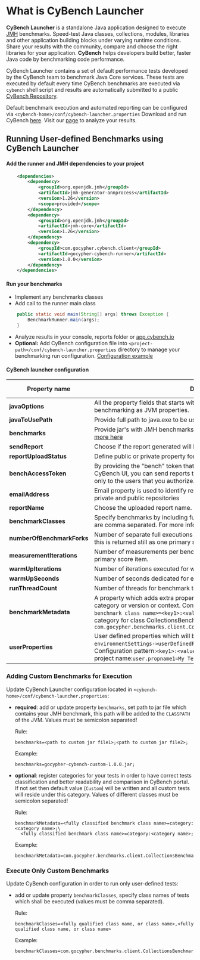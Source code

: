 # What is CyBench Launcher

**CyBench Launcher** is a standalone Java application designed to execute [JMH](https://openjdk.java.net/projects/code-tools/jmh/) benchmarks. 
Speed-test Java classes, collections, modules, libraries and other application building blocks under varying runtime conditions. 
Share your results with the community, compare and choose the right libraries for your application. 
**CyBench** helps developers build better, faster Java code by benchmarking code performance.

CyBench Launcher contains a set of default performance tests developed by the CyBench team to benchmark Java Core services. These tests are executed by default every time CyBench benchmarks are executed via `cybench` shell script and results are automatically submitted to a public [CyBench Repository](https://www.gocypher.com/cybench/).

Default benchmark execution and automated reporting can be configured via `<cybench-home>/conf/cybench-launcher.properties`
Download and run CyBench [here](https://github.com/K2NIO/cybench-java-benchmarks/releases).  Visit our [page](https://www.gocypher.com/cybench/) to analyze your results.


## Running User-defined Benchmarks using CyBench Launcher

#### Add the runner and JMH dependencies to your project

```xml
    <dependencies>
        <dependency>
            <groupId>org.openjdk.jmh</groupId>
            <artifactId>jmh-generator-annprocess</artifactId>
            <version>1.26</version>
            <scope>provided</scope>
        </dependency>
        <dependency>
            <groupId>org.openjdk.jmh</groupId>
            <artifactId>jmh-core</artifactId>
            <version>1.26</version>
        </dependency>
        <dependency>
            <groupId>com.gocypher.cybench.client</groupId>
            <artifactId>gocypher-cybench-runner</artifactId>
            <version>1.0.0</version>
        </dependency>
    </dependencies>
```

#### Run your benchmarks
- Implement any benchmarks classes 
- Add call to the runner main class 
```java
    public static void main(String[] args) throws Exception {
        BenchmarkRunner.main(args);
    }
```
- Analyze results in your console, reports folder or [app.cybench.io](https://app.cybench.io/cybench/)
- **Optional:** Add CyBench configuration file into `<project-path>/conf/cybench-launcher.properties`  directory to manage your benchmarking run configuration. [Configuration example](https://github.com/K2NIO/gocypher-cybench-java/blob/master/gocypher-cybench-client/gocypher-cybench-runner/src/main/resources/cybench-launcher.properties)

#### CyBench launcher configuration 

| Property name        | Description           | Default value  |
| ------------- |-------------| -----:|
| **javaOptions**      | All the property fields that starts with name javaOptions will be used while benchmarking as JVM properties. | - |
| **javaToUsePath**      | Provide full path to java.exe to be used e.g. D:/jdk180_162/bin/java.exe  | - |
| **benchmarks**| Provide jar's with JMH benchmarks which shall be executed with CyBench. [more here](adding-custom-benchmarks-for-execution)| - |
| **sendReport**| Choose if the report generated will be automatically uploaded. (true/false)  | true |
| **reportUploadStatus**| Define public or private property for the uploaded report visibility.  | public |
| **benchAccessToken** | By providing the "bench" token that you get after creating a workspace in CyBench UI, you can send reports to your private directory, which will be visible only to the users that you authorize. | - |
| **emailAddress** | Email property is used to identify report sender while sending reports to both private and public repositories | - |
| **reportName**| Choose the uploaded report name. E.g. | - |
| **benchmarkClasses**| Specify benchmarks by including fully qualified benchmark class names which are comma separated. For more information [more here](#execute-only-custom-benchmarks)| - |
| **numberOfBenchmarkForks**| Number of separate full executions of a benchmark (warm up+measurement), this is returned still as one primary score item. | 1 |
| **measurementIterations** | Number of measurements per benchmark operation, this is returned still as one primary score item. | 5 |
| **warmUpIterations**| Number of iterations executed for warm up.  |  1 |
| **warmUpSeconds**|  Number of seconds dedicated for each warm up iteration.  |  5  |
| **runThreadCount**| Number of threads for benchmark test execution. |  1 |
| **benchmarkMetadata**| A property which adds extra properties to the benchmarks report such as category or version or context. Configuration pattern is `<fully qualified benchmark class name>=<key1>:<value1>;<key2>:<value2>`. Example which adds category for class CollectionsBenchmarks: `com.gocypher.benchmarks.client.CollectionsBenchmarks=category:Collections;`   |   -  |
| **userProperties**| User defined properties which will be added to benchmarks report section `environmentSettings->userDefinedProperties` as key/value strings. Configuration pattern:`<key1>:<value1>;<key2>:<value2>`. Example which adds a project name:`user.propname1=My Test Project;` |  -  |


### Adding Custom Benchmarks for Execution

Update CyBench Launcher configuration located in `<cybench-home>/conf/cybench-launcher.properties`:

* __required__: add or update property `benchmarks`, set path to jar file which contains your JMH benchmark, this path will be added to the `CLASSPATH` of the JVM. Values must be semicolon separated!  

    Rule:
    ```properties
    benchmarks=<path to custom jar file1>;<path to custom jar file2>;
    ```
    
    Example:
    ```properties
    benchmarks=gocypher-cybench-custom-1.0.0.jar;
    ```

* __optional__: register categories for your tests in order to have correct tests classification and better readability and comparison in CyBench portal. If not set then default value (`Custom`) will be written and all custom tests will reside under this category. Values of different classes must be semicolon separated!

    Rule:
    ```properties
    benchmarkMetadata=<fully classified benchmark class name>=category:<category name>;\
      <fully classified benchmark class name>=category:<category name>;
    ```
       
    Example:
    ```properties
    benchmarkMetadata=com.gocypher.benchmarks.client.CollectionsBenchmarks=category:Collections;
    ```
    
### Execute Only Custom Benchmarks

Update CyBench configuration in order to run only user-defined tests:
* add or update property `benchmarkClasses`, specify class names of tests which shall be executed (values must be comma separated).
    
    Rule:
    ```properties
    benchmarkClasses=<fully qualified class name, or class name>,<fully qualified class name, or class name>
    ```
    Example:
    ```properties
    benchmarkClasses=com.gocypher.benchmarks.client.CollectionsBenchmarks,NumberBenchmarks
    ```
